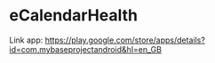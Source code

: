 # eCalendarHealth

Link app: https://play.google.com/store/apps/details?id=com.mybaseprojectandroid&hl=en_GB
